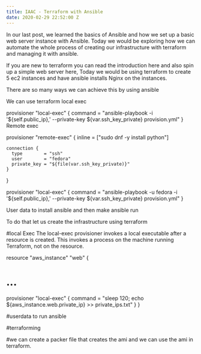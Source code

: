 ```yaml
---
title: IAAC - Terraform with Ansible
date: 2020-02-29 22:52:00 Z
---
```


In our last post, we learned the basics of Ansible and how we set up a basic web server instance with Ansible. Today we would be exploring how we can automate the whole process of creating our infrastructure with terraform and managing it with ansible.

If you are new to terraform you can read the introduction here and also spin up a simple web server here, Today we would be using terraform to create 5 ec2 instances and have ansible installs Nginx on the instances.

There are so many ways we can achieve this by using ansible

We can use terraform local exec

provisioner "local-exec" {
    command = "ansible-playbook -i '${self.public_ip},' --private-key ${var.ssh_key_private} provision.yml"
}
Remote exec 

provisioner "remote-exec" {
    inline = ["sudo dnf -y install python"]

    connection {
      type        = "ssh"
      user        = "fedora"
      private_key = "${file(var.ssh_key_private)}"
    }
  }

  provisioner "local-exec" {
    command = "ansible-playbook -u fedora -i '${self.public_ip},' --private-key ${var.ssh_key_private} provision.yml" 
  }

User data to install ansible and then make ansible run 

To do that let us create the infrastructure using terraform 


#local Exec 
The local-exec provisioner invokes a local executable after a resource is created. This invokes a process on the machine running Terraform, not on the resource.

resource "aws_instance" "web" {
  # ...

  provisioner "local-exec" {
    command = "sleep 120;  echo ${aws_instance.web.private_ip} >> private_ips.txt"
  }
}

#userdata to run ansible


#terraforming 

#we can create a packer file that creates the ami and we can use the ami in terraform.